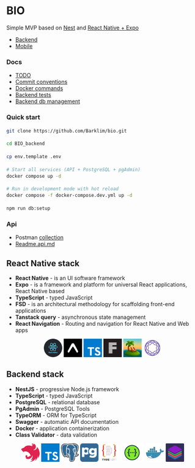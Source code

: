 # BIO

Simple MVP based on [Nest](https://nestjs.com/) and [React Native + Expo](https://expo.dev/)

- [Backend](https://github.com/Barklim/bio/tree/main/BIO_backend)
- [Mobile](https://github.com/Barklim/bio/tree/main/BIO_mobile)

### Docs

- [TODO](https://github.com/Barklim/bio/blob/main/docs/Readme.TODO.md)
- [Commit conventions](https://github.com/Barklim/bio/blob/main/docs/README.conventions.md)
- [Docker commands](https://github.com/Barklim/bio/blob/main/docs/README.docker.md)
- [Backend tests](https://github.com/Barklim/bio/blob/main/BIO_backend/docs/Readme.TESTING.md)
- [Backend db management](https://github.com/Barklim/bio/blob/main/BIO_backend/docs/DATABASE_MANAGMENT_IN_SHORT.md)

### Quick start

```bash
git clone https://github.com/Barklim/bio.git

cd BIO_backend

cp env.template .env

# Start all services (API + PostgreSQL + pgAdmin)
docker compose up -d

# Run in development mode with hot reload
docker compose -f docker-compose.dev.yml up -d

npm run db:setup
```

### Api

- Postman [collection](https://github.com/Barklim/bio/blob/main/assets/_Biocad.postman_collection.json)
- [Readme.api.md](https://github.com/Barklim/bio/blob/main/docs/Readme.api.md)

## React Native stack

- **React Native** - is an UI software framework
- **Expo** - is a framework and platform for universal React applications, React Native based
- **TypeScript** - typed JavaScript
- **FSD** - is an architectural methodology for scaffolding front-end applications
- **Tanstack query** - asynchronous state management
- **React Navigation** - Routing and navigation for React Native and Web apps

<div align="center">

[<img title="react native" alt="react native" height=48 src="https://raw.githubusercontent.com/Barklim/bio/ce974a5db1b25729429c5f3dd666f3f778b4ee10/assets/reactnative.svg"/>](https://reactnative.dev/)
[<img title="expo" alt="expo" height=48 src="https://raw.githubusercontent.com/Barklim/bio/refs/heads/main/assets/expo.png"/>](https://expo.dev/)
[<img title="typescript" alt="typescript" height=48 src="https://raw.githubusercontent.com/Barklim/bio/refs/heads/main/assets/ts.png"/>](https://www.typescriptlang.org/)
[<img title="fsd" alt="fsd" height=48 src="https://raw.githubusercontent.com/Barklim/bio/refs/heads/main/assets/fsd.png"/>](https://feature-sliced.design/docs/get-started/overview)
[<img title="tanstack query" alt="tanstack query" height=48 src="https://raw.githubusercontent.com/Barklim/bio/refs/heads/main/assets/query.jpeg"/>](https://tanstack.com/query/latest)
[<img title="react navigation" alt="react navigation" height=48 src="https://raw.githubusercontent.com/Barklim/bio/refs/heads/main/assets/reactnavigation.png"/>](https://reactnavigation.org/)
</div>

## Backend stack

- **NestJS** - progressive Node.js framework
- **TypeScript** - typed JavaScript
- **PostgreSQL** - relational database
- **PgAdmin** - PostgreSQL Tools
- **TypeORM** - ORM for TypeScript
- **Swagger** - automatic API documentation
- **Docker** - application containerization
- **Class Validator** - data validation

<div align="center">

[<img title="nestjs" alt="nestjs" height=48 src="https://raw.githubusercontent.com/Barklim/bio/ce974a5db1b25729429c5f3dd666f3f778b4ee10/assets/nestjs.svg"/>](https://nestjs.com/)
[<img title="typescript" alt="typescript" height=48 src="https://raw.githubusercontent.com/Barklim/bio/refs/heads/main/assets/ts.png"/>](https://www.typescriptlang.org/)
[<img title="postgres" alt="postgres" height=48 src="https://raw.githubusercontent.com/Barklim/bio/ce974a5db1b25729429c5f3dd666f3f778b4ee10/assets/pg.svg"/>](https://www.postgresql.org/)
[<img title="pgAdmin" alt="pgAdmin" height=48 src="https://raw.githubusercontent.com/Barklim/bio/refs/heads/main/assets/pgAdmin.png"/>](https://www.pgadmin.org/)
[<img title="typeorm" alt="typeorm" height=48 src="https://raw.githubusercontent.com/Barklim/bio/refs/heads/main/assets/typeorm.png"/>](https://github.com/typeorm/typeorm)
[<img title="swagger" alt="swagger" height=48 src="https://raw.githubusercontent.com/Barklim/bio/refs/heads/main/assets/swagger.png"/>](https://github.com/swagger-api)
[<img title="docker" alt="docker" height=48 src="https://raw.githubusercontent.com/Barklim/bio/refs/heads/main/assets/docker.png"/>](https://www.docker.com/)
[<img title="class validator" alt="class validator" height=48 src="https://raw.githubusercontent.com/Barklim/bio/refs/heads/main/assets/classValidator.png"/>](https://www.docker.com/)
</div>